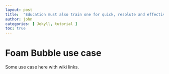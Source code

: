 ```yaml
---
layout: post
title:  "Education must also train one for quick, resolute and effective thinking."
author: john
categories: [ Jekyll, tutorial ]
toc: true
---
```


# Foam Bubble use case

Some use case here with wiki links.

